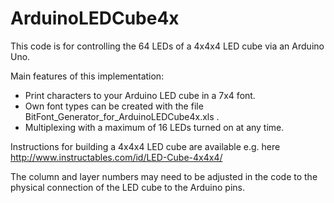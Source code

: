 ArduinoLEDCube4x
================

This code is for controlling the 64 LEDs of a 4x4x4 LED cube via an Arduino Uno. 

Main features of this implementation:
- Print characters to your Arduino LED cube in a 7x4 font.
- Own font types can be created with the file BitFont_Generator_for_ArduinoLEDCube4x.xls .
- Multiplexing with a maximum of 16 LEDs turned on at any time.

Instructions for building a 4x4x4 LED cube are available e.g. here http://www.instructables.com/id/LED-Cube-4x4x4/

The column and layer numbers may need to be adjusted in the code to the physical connection of the LED cube to the Arduino pins.
